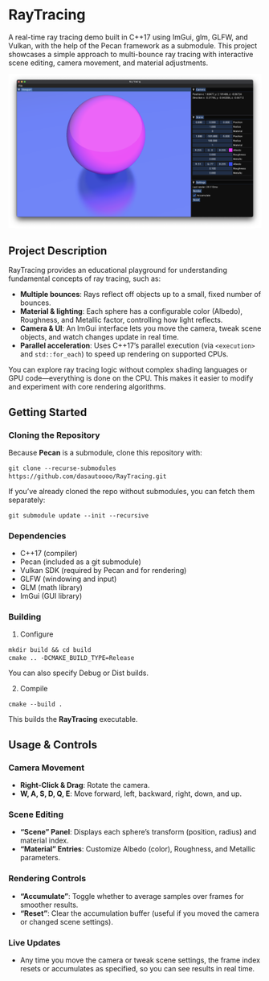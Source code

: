 # RayTracing

A real-time ray tracing demo built in C++17 using ImGui, glm, GLFW, and Vulkan, with the help of the Pecan framework as a submodule. This project showcases a simple approach to multi-bounce ray tracing with interactive scene editing, camera movement, and material adjustments.

![image](./images/screenshot.png)

## Project Description

RayTracing provides an educational playground for understanding fundamental concepts of ray tracing, such as:

- **Multiple bounces**: Rays reflect off objects up to a small, fixed number of bounces. 
- **Material & lighting**: Each sphere has a configurable color (Albedo), Roughness, and Metallic factor, controlling how light reflects. 
- **Camera & UI**: An ImGui interface lets you move the camera, tweak scene objects, and watch changes update in real time. 
- **Parallel acceleration**: Uses C++17’s parallel execution (via `<execution>` and `std::for_each`) to speed up rendering on supported CPUs.

You can explore ray tracing logic without complex shading languages or GPU code—everything is done on the CPU. This makes it easier to modify and experiment with core rendering algorithms.

## Getting Started

### Cloning the Repository

Because **Pecan** is a submodule, clone this repository with:

```shell
git clone --recurse-submodules https://github.com/dasautoooo/RayTracing.git
```

If you’ve already cloned the repo without submodules, you can fetch them separately:

```shell
git submodule update --init --recursive
```

### Dependencies
- C++17 (compiler)
- Pecan (included as a git submodule)
- Vulkan SDK (required by Pecan and for rendering)
- GLFW (windowing and input)
- GLM (math library)
- ImGui (GUI library)

### Building

1. Configure
```shell
mkdir build && cd build
cmake .. -DCMAKE_BUILD_TYPE=Release
```
You can also specify Debug or Dist builds.

2. Compile
```shell
cmake --build .
```
This builds the **RayTracing** executable.

## Usage & Controls

### Camera Movement
- **Right-Click & Drag**: Rotate the camera. 
- **W, A, S, D, Q, E**: Move forward, left, backward, right, down, and up.

### Scene Editing
- **“Scene” Panel**: Displays each sphere’s transform (position, radius) and material index. 
- **“Material” Entries**: Customize Albedo (color), Roughness, and Metallic parameters. 

### Rendering Controls
- **“Accumulate”**: Toggle whether to average samples over frames for smoother results.
- **“Reset”**: Clear the accumulation buffer (useful if you moved the camera or changed scene settings).

### Live Updates
- Any time you move the camera or tweak scene settings, the frame index resets or accumulates as specified, so you can see results in real time.
